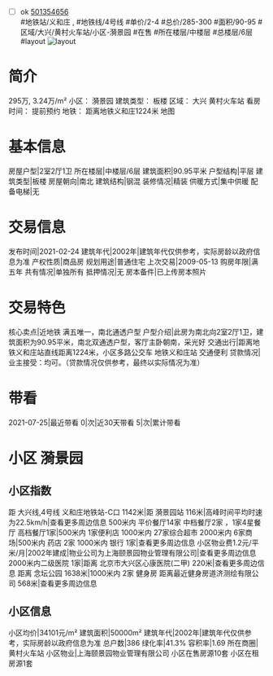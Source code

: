 - [ ] ok [501354656](https://bj.5i5j.com/ershoufang/501354656.html)  
 #地铁站/义和庄 ,  #地铁线/4号线
#单价/2-4 #总价/285-300 #面积/90-95   #区域/大兴/黄村火车站/小区-漪景园 #在售 #所在楼层/中楼层 #总楼层/6层 #layout 
![layout](http://image2a.5i5j.com/bdir/layout/276249.jpg_P5.jpg) 
# 简介 
 295万,  3.24万/m² 
小区： 漪景园
建筑类型： 板楼
区域： 大兴 黄村火车站
看房时间： 提前预约
地铁： 距离地铁义和庄1224米 地图
# 基本信息 
 房屋户型|2室2厅1卫
所在楼层|中楼层/6层
建筑面积|90.95平米
户型结构|平层
建筑类型|板楼
房屋朝向|南北
建筑结构|钢混
装修情况|精装
供暖方式|集中供暖
配备电梯|无
# 交易信息 
 发布时间|2021-02-24
建筑年代|2002年|建筑年代仅供参考，实际房龄以政府信息为准
产权性质|商品房
规划用途|普通住宅
上次交易|2009-05-13
购房年限|满五年
共有情况|单独所有
抵押情况|无
房本备件|已上传房本照片
# 交易特色 
 核心卖点|近地铁 满五唯一，南北通透户型
户型介绍|此房为南北向2室2厅1卫，建筑面积为90.95平米，南北双通透户型，客厅主卧朝南，采光好
交通出行|距离地铁义和庄站直线距离1224米，小区多路公交车  地铁义和庄站  交通便利
贷款情况|业主接受：均可。（贷款情况仅供参考，最终以实际情况为准）
# 带看 
 2021-07-25|最近带看	 0|次|近30天带看	 5|次|累计带看
# 小区 漪景园
## 小区指数 
 距 大兴线,4号线 义和庄地铁站-C口 1142米|距 漪景园站 116米|高峰时间平均时速为22.5km/h|查看更多周边信息
500米内 平价餐厅14家
中档餐厅2家 ，1家4星餐厅
高档餐厅1家|500米内 1家便利店
1000米内 27家综合超市
2000米内 6家商场|500米内 药店 2家
1000米内 银行 1家|查看更多周边信息
小区物业费1.2元/平米/月|2002年建成|物业公司为上海颐景园物业管理有限公司|查看更多周边信息
2000米内二级医院 1家|距离 北京市大兴区心康医院(二甲)  220米|查看更多周边信息
距离 念坛公园 1638米|1000米内 2家 健身房
距离最近健身房道济测绘有限公司 568米|查看更多周边信息
## 小区信息 
 小区均价|34101元/m²
建筑面积|50000m²
建筑年代|2002年|建筑年代仅供参考，实际房龄以政府信息为准
总户数|386
绿化率|41.3%
容积率|1.69
所在商圈|黄村火车站
小区物业|上海颐景园物业管理有限公司
小区在售房源10套
小区在租房源1套
